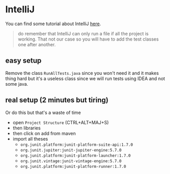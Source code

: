 # IntelliJ

You can find some tutorial about
IntelliJ [here](../../../tools/jetbrains/index.md).

> do remember that IntelliJ can only run a file if all
> the project is working. That not our case so you
> will have to add the test classes one after another.

## easy setup

Remove the class `RunAllTests.java`
since you won't need it and it makes thing hard
but it's a useless class since we will run tests
using IDEA and not some java.

## real setup (2 minutes but tiring)

Or do this but that's a waste of time

* open ``Project Structure`` (CTRL+ALT+MAJ+S)
* then libraries
* then click on add from maven
* import all theses
    * ``org.junit.platform:junit-platform-suite-api:1.7.0``
    * ``org.junit.jupiter:junit-jupiter-engine:5.7.0``
    * ``org.junit.platform:junit-platform-launcher:1.7.0``
    * ``org.junit.vintage:junit-vintage-engine:5.7.0``
    * ``org.junit.platform:junit-platform-runner:1.7.0``